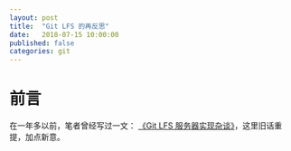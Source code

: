```yaml
---
layout: post
title:  "Git LFS 的再反思"
date:   2018-07-15 10:00:00
published: false
categories: git
---
```


# 前言

在一年多以前，笔者曾经写过一文： [《Git LFS 服务器实现杂谈》](https://forcemz.net/git/2017/04/16/Moses/)，这里旧话重提，加点新意。